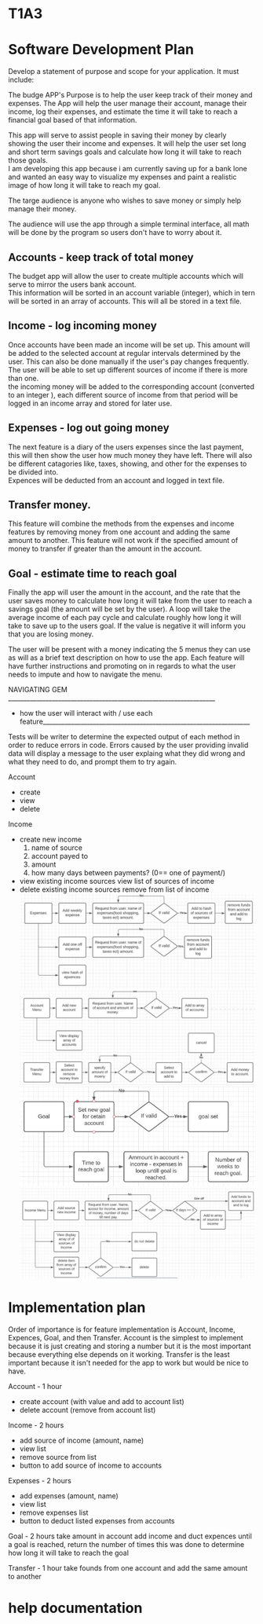 # T1A3

# Software Development Plan
Develop a statement of purpose and scope for your application. It must include:
<!-- - describe at a high level what the application will do -->
The budge APP's Purpose is to help the user keep track of their money and expenses. The App will help the user manage their account, manage their income, log their expenses, and estimate the time it will take to reach a financial goal based of that information.

<!-- - identify the problem it will solve and explain why you are developing it -->
This app will serve to assist people in saving their money by clearly showing the user their income and expenses. It will help the user set long and short term savings goals and calculate how long it will take to reach those goals.
<br> I am developing this app because i am currently saving up for a bank lone and wanted an easy way to visualize my expenses and paint a realistic image of how long it will take to reach my goal.
<!-- - identify the target audience -->
The targe audience is anyone who wishes to save money or simply help manage their money.
<!-- - explain how a member of the target audience will use it -->
The audience will use the app through a simple terminal interface, all math will be done by the program so users don't have to worry about it.

<!-- Develop a list of features that will be included in the application. It must include: -->
<!-- Note: Ensure that your features above allow you to demonstrate your understanding of the following language elements and concepts:
- use of variables and the concept of variable scope
- loops and conditional control structures
- error handling -->
## Accounts - keep track of total money <br>
The budget app will allow the user to create multiple accounts which will serve to mirror the users bank account. <br>
This information will be sorted in an account variable (integer), which in tern will be sorted in an array of accounts. This will all be stored in a text file.
## Income - log incoming money <br>
Once accounts have been made an income will be set up. This amount will be added to the selected account at regular intervals determined by the user. This can also be done manually if the user's pay changes frequently. The user will be able to set up different sources of income if there is more than one.<br>
the incoming money will be added to the corresponding account (converted to an integer ), each different source of income from that period will be logged in an income array and stored for later use.
## Expenses - log out going money <br>
The next feature is a diary of the users expenses since the last payment, this will then show the user how much money they have left. There will also be different catagories like, taxes, showing, and other for the expenses to be divided into.<br>
Expences will be deducted from an account and logged in text file.<br>
## Transfer money.<br>
This feature will combine the methods from the expenses and income features by removing money from one account and adding the same amount to another. This feature will not work if the specified amount of money to transfer if greater than the amount in the account.
## Goal - estimate time to reach goal <br>
Finally the app will user the amount in the account, and the rate that the user saves money to calculate how long it will take from the user to reach a savings goal (the amount will be set by the user). A loop will take the average income of each pay cycle and calculate roughly how long it will take to save up to the users goal. If the value is negative it will inform you that you are losing money.

<!-- Develop an outline of the user interaction and experience for the application.
Your outline must include:
- how the user will find out how to interact with / use each feature
- how the user will interact with / use each feature
- how errors will be handled by the application and displayed to the user -->
The user will be present with a money indicating the 5 menus they can use as will as a brief text description on how to use the app. Each feature will have further instructions and promoting on in regards to what the user needs to impute and how to navigate the menu.

NAVIGATING GEM __________________________________________________________________
- how the user will interact with / use each feature__________________________________________________________________
<!-- - how errors will be handled by the application and displayed to the user -->
Tests will be writer to determine the expected output of each method in order to reduce errors in code. Errors caused by the user providing invalid data will display a message to the user explaing what they did wrong and what they need to do, and prompt them to try again.
<!-- 
Develop a diagram which describes the control flow of your application. Your diagram must:
- show the workflow/logic and/or integration of the features in your application for each feature.
- utilise a recognised format or set of conventions for a control flow diagram, such as UML. -->

Account
 - create
 - view 
 - delete 

Income
 - create new income
    1. name of source
    2. account payed to
    3. amount 
    4. how many days between payments? (0== one of payment/)
 - view existing income sources
    view list of sources of income
 - delete existing income sources
    remove from list of income
   ![design](./Flowchart/Expenses.JPG)
   ![design](./Flowchart/Flowchats.JPG)
   ![design](./Flowchart/goal.JPG)
   ![design](./Flowchart/Income.JPG)

# Implementation plan
<!-- - outlines how each feature will be implemented and a checklist of tasks for each feature
- prioritise the implementation of different features, or checklist items within a feature
- provide a deadline, duration or other time indicator for each feature or checklist/checklist-item

Utilise a suitable project management platform to track this implementation plan

> Your checklists for each feature should have at least 5 items. -->
Order of importance is for feature implementation is Account, Income, Expences, Goal, and then Transfer.
Account is the simplest to implement because it is just creating and storing a number but it is the most important because everything else depends on it working. Transfer is the least important because it isn't needed for the app to work but would be nice to have.

Account - 1 hour
   - create account (with value and add to account list)
   - delete account (remove from account list)

Income - 2 hours
- add source of income (amount, name)
- view list
- remove source from list 
- button to add source of income to accounts

Expenses - 2 hours
- add expenses (amount, name)
- view list
- remove expenses list 
- button to deduct listed expenses from accounts

Goal - 2 hours
take amount in account add income and duct expences until a goal is reached, return the number of times this was done to determine how long it will take to reach the goal

Transfer -  1 hour
take founds from one account and add the same amount to another 

# help documentation
